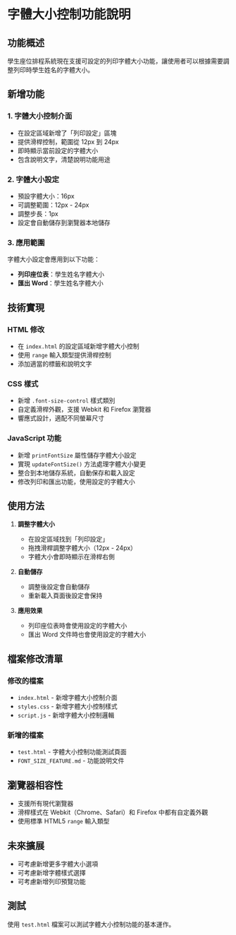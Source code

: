 # 字體大小控制功能說明

## 功能概述
學生座位排程系統現在支援可設定的列印字體大小功能，讓使用者可以根據需要調整列印時學生姓名的字體大小。

## 新增功能

### 1. 字體大小控制介面
- 在設定區域新增了「列印設定」區塊
- 提供滑桿控制，範圍從 12px 到 24px
- 即時顯示當前設定的字體大小
- 包含說明文字，清楚說明功能用途

### 2. 字體大小設定
- 預設字體大小：16px
- 可調整範圍：12px - 24px
- 調整步長：1px
- 設定會自動儲存到瀏覽器本地儲存

### 3. 應用範圍
字體大小設定會應用到以下功能：
- **列印座位表**：學生姓名字體大小
- **匯出 Word**：學生姓名字體大小

## 技術實現

### HTML 修改
- 在 `index.html` 的設定區域新增字體大小控制
- 使用 `range` 輸入類型提供滑桿控制
- 添加適當的標籤和說明文字

### CSS 樣式
- 新增 `.font-size-control` 樣式類別
- 自定義滑桿外觀，支援 Webkit 和 Firefox 瀏覽器
- 響應式設計，適配不同螢幕尺寸

### JavaScript 功能
- 新增 `printFontSize` 屬性儲存字體大小設定
- 實現 `updateFontSize()` 方法處理字體大小變更
- 整合到本地儲存系統，自動保存和載入設定
- 修改列印和匯出功能，使用設定的字體大小

## 使用方法

1. **調整字體大小**
   - 在設定區域找到「列印設定」
   - 拖拽滑桿調整字體大小（12px - 24px）
   - 字體大小會即時顯示在滑桿右側

2. **自動儲存**
   - 調整後設定會自動儲存
   - 重新載入頁面後設定會保持

3. **應用效果**
   - 列印座位表時會使用設定的字體大小
   - 匯出 Word 文件時也會使用設定的字體大小

## 檔案修改清單

### 修改的檔案
- `index.html` - 新增字體大小控制介面
- `styles.css` - 新增字體大小控制樣式
- `script.js` - 新增字體大小控制邏輯

### 新增的檔案
- `test.html` - 字體大小控制功能測試頁面
- `FONT_SIZE_FEATURE.md` - 功能說明文件

## 瀏覽器相容性
- 支援所有現代瀏覽器
- 滑桿樣式在 Webkit（Chrome、Safari）和 Firefox 中都有自定義外觀
- 使用標準 HTML5 `range` 輸入類型

## 未來擴展
- 可考慮新增更多字體大小選項
- 可考慮新增字體樣式選擇
- 可考慮新增列印預覽功能

## 測試
使用 `test.html` 檔案可以測試字體大小控制功能的基本運作。
